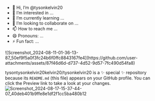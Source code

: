 - 👋 Hi, I’m @tysonkelvin20
- 👀 I’m interested in ...
- 🌱 I’m currently learning ...
- 💞️ I’m looking to collaborate on ...
- 📫 How to reach me ...
- 😄 Pronouns: ...
- ⚡ Fun fact: ...

<!---
tysontysonkelvin20kelvin20/tysonkelvin20 is a ✨ special ✨ repository because its `README.md` (this file) appears on your GitHub profile.
You can click the Preview link to take a look at your changes.
--->![Screenshot_2024-08-11-01-36-13-87_50ef9f5a0f3fc24b6f0ffc8843167fe4](https://github.com/user-attachments/assets/87f46d6d-d737-4d52-9d57-7fc490d54fa8)
tysontysonkelvin20kelvin20/tysonkelvin20 is a ✨ special ✨ repository because its `README.md` (this file) appears on your GitHub profile.
You can click the Preview link to take a look at your changes.![Screenshot_2024-08-17-15-37-44-07_40deb401b9ffe8e1df2f1cc5ba480b12](https://github.com/user-attachments/assets/d2febc38-c791-4b1a-a54a-b9ee7e1de445)
